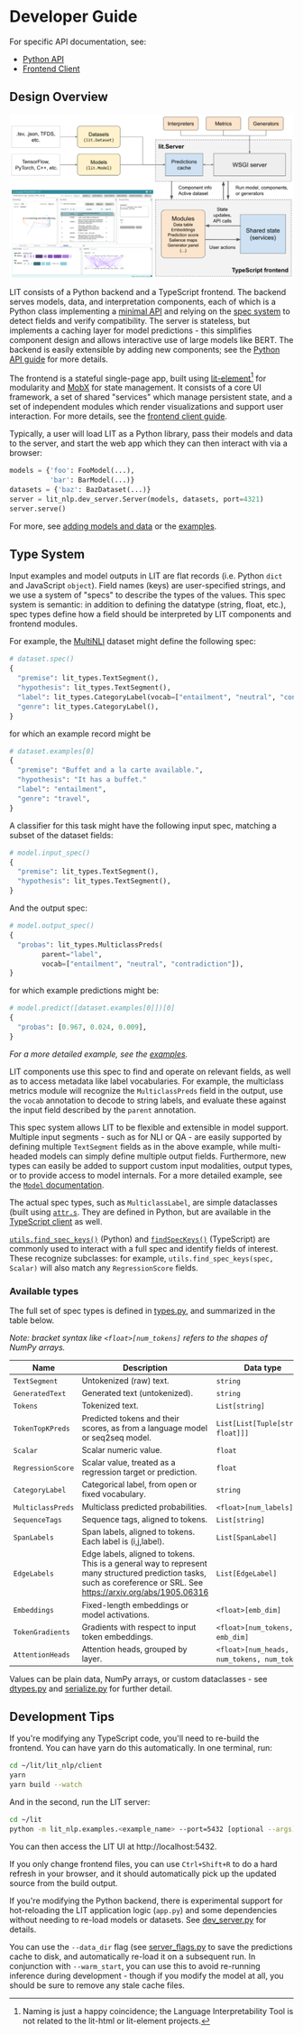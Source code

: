 # Developer Guide

<!-- developer docs placeholder - DO NOT REMOVE -->

<!--* freshness: { owner: 'lit-dev' reviewed: '2020-08-04' } *-->

<!-- [TOC] placeholder - DO NOT REMOVE -->

For specific API documentation, see:

*   [Python API](python_api.md)
*   [Frontend Client](client.md)

## Design Overview

![LIT system design](images/lit-design-complex.png)

LIT consists of a Python backend and a TypeScript frontend. The backend serves
models, data, and interpretation components, each of which is a Python class
implementing a [minimal API](python_api.md) and relying on the
[spec system](#type-system) to detect fields and verify compatibility. The
server is stateless, but implements a caching layer for model predictions - this
simplifies component design and allows interactive use of large models like
BERT. The backend is easily extensible by adding new components; see the
[Python API guide](python_api.md) for more details.

The frontend is a stateful single-page app, built using
[lit-element](https://lit-element.polymer-project.org/)[^1] for modularity and
[MobX](https://mobx.js.org/) for state management. It consists of a core UI
framework, a set of shared "services" which manage persistent state, and a set
of independent modules which render visualizations and support user interaction.
For more details, see the [frontend client guide](client.md).

Typically, a user will load LIT as a Python library, pass their models and data
to the server, and start the web app which they can then interact with via a
browser:

```python
models = {'foo': FooModel(...),
          'bar': BarModel(...)}
datasets = {'baz': BazDataset(...)}
server = lit_nlp.dev_server.Server(models, datasets, port=4321)
server.serve()
```

For more, see [adding models and data](python_api.md#adding-models-and-data) or
the [examples](../lit_nlp/examples).

[^1]: Naming is just a happy coincidence; the Language Interpretability Tool is
    not related to the lit-html or lit-element projects.

## Type System

Input examples and model outputs in LIT are flat records (i.e. Python `dict` and
JavaScript `object`). Field names (keys) are user-specified strings, and we use
a system of "specs" to describe the types of the values. This spec system is
semantic: in addition to defining the datatype (string, float, etc.), spec types
define how a field should be interpreted by LIT components and frontend modules.

For example, the [MultiNLI](https://cims.nyu.edu/~sbowman/multinli/) dataset
might define the following spec:

```python
# dataset.spec()
{
  "premise": lit_types.TextSegment(),
  "hypothesis": lit_types.TextSegment(),
  "label": lit_types.CategoryLabel(vocab=["entailment", "neutral", "contradiction"]),
  "genre": lit_types.CategoryLabel(),
}
```

for which an example record might be

```python
# dataset.examples[0]
{
  "premise": "Buffet and a la carte available.",
  "hypothesis": "It has a buffet."
  "label": "entailment",
  "genre": "travel",
}
```

A classifier for this task might have the following input spec, matching a
subset of the dataset fields:

```python
# model.input_spec()
{
  "premise": lit_types.TextSegment(),
  "hypothesis": lit_types.TextSegment(),
}
```

And the output spec:

```python
# model.output_spec()
{
  "probas": lit_types.MulticlassPreds(
        parent="label",
        vocab=["entailment", "neutral", "contradiction"]),
}
```

for which example predictions might be:

```python
# model.predict([dataset.examples[0]])[0]
{
  "probas": [0.967, 0.024, 0.009],
}
```

_For a more detailed example, see the
[examples](../lit_nlp/examples)._

LIT components use this spec to find and operate on relevant fields, as well as
to access metadata like label vocabularies. For example, the multiclass metrics
module will recognize the `MulticlassPreds` field in the output, use the `vocab`
annotation to decode to string labels, and evaluate these against the input
field described by the `parent` annotation.

This spec system allows LIT to be flexible and extensible in model support.
Multiple input segments - such as for NLI or QA - are easily supported by
defining multiple `TextSegment` fields as in the above example, while
multi-headed models can simply define multiple output fields. Furthermore, new
types can easily be added to support custom input modalities, output types, or
to provide access to model internals. For a more detailed example, see the
[`Model` documentation](python_api#models).

The actual spec types, such as `MulticlassLabel`, are simple dataclasses (built
using [`attr.s`](https://www.attrs.org/en/stable/). They are defined in Python,
but are available in the [TypeScript client](client.md) as well.

[`utils.find_spec_keys()`](../lit_nlp/lib/utils.py)
(Python) and
[`findSpecKeys()`](../lit_nlp/client/lib/utils.ts)
(TypeScript) are commonly used to interact with a full spec and identify fields
of interest. These recognize subclasses: for example,
`utils.find_spec_keys(spec, Scalar)` will also match any `RegressionScore`
fields.

### Available types

The full set of spec types is defined in
[types.py](../lit_nlp/api/types.py), and summarized
in the table below.

_Note: bracket syntax like `<float>[num_tokens]` refers to the shapes of NumPy
arrays._

Name              | Description                                                                                                                                                           | Data type
----------------- | --------------------------------------------------------------------------------------------------------------------------------------------------------------------- | ---------
`TextSegment`     | Untokenized (raw) text.                                                                                                                                               | `string`
`GeneratedText`   | Generated text (untokenized).                                                                                                                                         | `string`
`Tokens`          | Tokenized text.                                                                                                                                                       | `List[string]`
`TokenTopKPreds`  | Predicted tokens and their scores, as from a language model or seq2seq model.                                                                                         | `List[List[Tuple[string, float]]]`
`Scalar`          | Scalar numeric value.                                                                                                                                                 | `float`
`RegressionScore` | Scalar value, treated as a regression target or prediction.                                                                                                           | `float`
`CategoryLabel`   | Categorical label, from open or fixed vocabulary.                                                                                                                     | `string`
`MulticlassPreds` | Multiclass predicted probabilities.                                                                                                                                   | `<float>[num_labels]`
`SequenceTags`    | Sequence tags, aligned to tokens.                                                                                                                                     | `List[string]`
`SpanLabels`      | Span labels, aligned to tokens. Each label is (i,j,label).                                                                                                            | `List[SpanLabel]`
`EdgeLabels`      | Edge labels, aligned to tokens. This is a general way to represent many structured prediction tasks, such as coreference or SRL. See https://arxiv.org/abs/1905.06316 | `List[EdgeLabel]`
`Embeddings`      | Fixed-length embeddings or model activations.                                                                                                                         | `<float>[emb_dim]`
`TokenGradients`  | Gradients with respect to input token embeddings.                                                                                                                     | `<float>[num_tokens, emb_dim]`
`AttentionHeads`  | Attention heads, grouped by layer.                                                                                                                                    | `<float>[num_heads, num_tokens, num_tokens]`

Values can be plain data, NumPy arrays, or custom dataclasses - see
[dtypes.py](../lit_nlp/api/dtypes.py) and
[serialize.py](../lit_nlp/api/serialize.py) for
further detail.

## Development Tips

If you're modifying any TypeScript code, you'll need to re-build the frontend.
You can have yarn do this automatically. In one terminal, run:

```sh
cd ~/lit/lit_nlp/client
yarn
yarn build --watch
```

And in the second, run the LIT server:

```sh
cd ~/lit
python -m lit_nlp.examples.<example_name> --port=5432 [optional --args]
```

You can then access the LIT UI at http://localhost:5432.

If you only change frontend files, you can use `Ctrl+Shift+R` to do a hard
refresh in your browser, and it should automatically pick up the updated source
from the build output.

If you're modifying the Python backend, there is experimental support for
hot-reloading the LIT application logic (`app.py`) and some dependencies without
needing to re-load models or datasets. See
[dev_server.py](../lit_nlp/dev_server.py) for details.

You can use the `--data_dir` flag (see
[server_flags.py](../lit_nlp/server_flags.py) to save the predictions cache to
disk, and automatically re-load it on a subsequent run. In conjunction with
`--warm_start`, you can use this to avoid re-running inference during
development - though if you modify the model at all, you should be sure to
remove any stale cache files.
